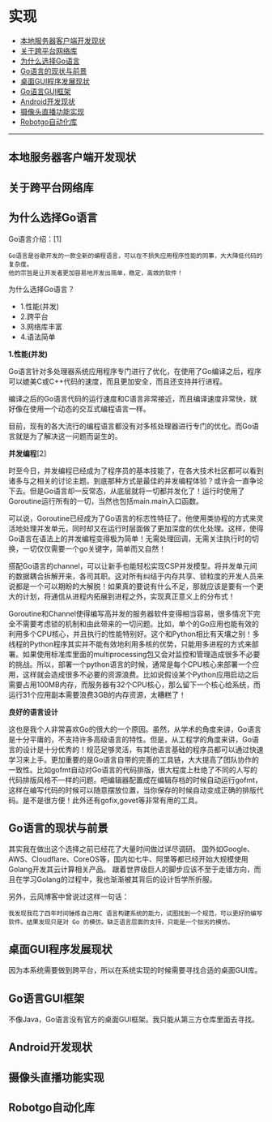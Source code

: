 # 实现
- [本地服务器客户端开发现状](#本地服务器客户端开发现状)
- [关于跨平台网络库](#关于跨平台网络库)
- [为什么选择Go语言](#为什么选择go语言)
- [Go语言的现状与前景](#go语言的现状与前景)
- [桌面GUI程序发展现状](#桌面gui程序发展现状)
- [Go语言GUI框架](#go语言gui框架)
- [Android开发现状](#android开发现状)
- [摄像头直播功能实现](#摄像头直播功能实现)
- [Robotgo自动化库](#robotgo自动化库)

---
## 本地服务器客户端开发现状

## 关于跨平台网络库

## 为什么选择Go语言



Go语言介绍：[1]

    Go语言是谷歌开发的一款全新的编程语言，可以在不损失应用程序性能的同事，大大降低代码的复杂度。
    他的宗旨是让开发者更加容易地开发出简单，稳定，高效的软件！

为什么选择Go语言？
- 1.性能(并发)
- 2.跨平台
- 3.网络库丰富
- 4.语法简单

__1.性能(并发)__

Go语言针对多处理器系统应用程序专门进行了优化，在使用了Go编译之后，程序可以媲美C或C++代码的速度，而且更加安全，而且还支持并行进程。

编译之后的Go语言代码的运行速度和C语言非常接近，而且编译速度非常快，就好像在使用一个动态的交互式编程语言一样。

目前，现有的各大流行的编程语言都没有对多核处理器进行专门的优化。而Go语言就是为了解决这一问题而诞生的。

__并发编程__[2]

时至今日，并发编程已经成为了程序员的基本技能了，在各大技术社区都可以看到诸多与之相关的讨论主题。到底那种方式是最佳的并发编程体验？或许会一直争论下去。但是Go语言却一反常态，从底层就将一切都并发化了！运行时使用了Goroutine运行所有的一切，当然也包括main.main入口函数。

可以说，Goroutine已经成为了Go语言的标志性特征了。他使用类协程的方式来灵活地处理并发单元，同时却又在运行时层面做了更加深度的优化处理。这样，使得Go语言在语法上的并发编程变得极为简单！无需处理回调，无需关注执行时的切换，一切仅仅需要一个go关键字，简单而又自然！

搭配Go语言的channel，可以让新手也能轻松实现CSP并发模型。将并发单元间的数据耦合拆解开来，各司其职。这对所有纠结于内存共享、锁粒度的开发人员来说都是一个可以期盼的大解脱！如果真的要说有什么不足，那就应该是要有一个更大的计划，将通信从进程内拓展到进程之外，实现真正意义上的分布式！

Goroutine和Channel使得编写高并发的服务器软件变得相当容易，很多情况下完全不需要考虑锁的机制和由此带来的一切问题。比如，单个的Go应用也能有效的利用多个CPU核心，并且执行的性能特别好。这个和Python相比有天壤之别！多线程的Python程序其实并不能有效地利用多核的优势，只能用多进程的方式来部署。如果使用标准库里面的multiprocessing包又会对监控和管理造成很多不必要的挑战。所以，部署一个python语言的时候，通常是每个CPU核心来部署一个应用，这样就会造成很多不必要的资源浪费。比如说假设某个Python应用启动之后需要占用100MB内存，而服务器有32个CPU核心，那么留下一个核心给系统，而运行31个应用副本需要浪费3GB的内存资源，太糟糕了！

__良好的语言设计__

这也是我个人非常喜欢Go的很大的一个原因。虽然，从学术的角度来讲，Go语言是十分平庸的，不支持许多高级语言的特性。但是，从工程学的角度来讲，Go语言的设计是十分优秀的！规范足够灵活，有其他语言基础的程序员都可以通过快速学习来上手。更加重要的是Go语言自带的完善的工具链，大大提高了团队协作的一致性。比如gofmt自动对Go语言的代码排版，很大程度上杜绝了不同的人写的代码排版风格不一样的问题。吧编辑器配置成在编辑存档的时候自动运行gofmt，这样在编写代码的时候可以随意摆放位置，当你保存的时候自动变成正确的排版代码。是不是很方便！此外还有gofix,govet等非常有用的工具。


## Go语言的现状与前景

其实我在做出这个选择之前已经花了大量时间做过详尽调研。 国外如Google、AWS、Cloudflare、CoreOS等，国内如七牛、阿里等都已经开始大规模使用Golang开发其云计算相关产品。 跟着世界级巨人的脚步应该不至于走错方向，而且在学习Golang的过程中，我也渐渐被其背后的设计哲学所折服。

另外，云风博客中曾说过这样一句话：

	我发现我花了四年时间锤炼自己用C 语言构建系统的能力，试图找到一个规范，可以更好的编写软件。结果发现只是对 Go 的模仿。缺乏语言层面的支持，只能是一个拙劣的模仿。

## 桌面GUI程序发展现状

因为本系统需要做到跨平台，所以在系统实现的时候需要寻找合适的桌面GUI库。



## Go语言GUI框架

不像Java，Go语言没有官方的桌面GUI框架。我只能从第三方仓库里面去寻找。

## Android开发现状

## 摄像头直播功能实现

## Robotgo自动化库
